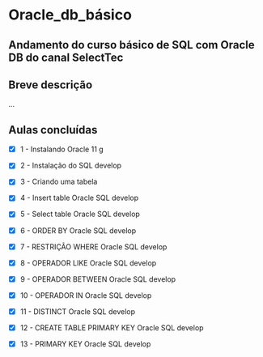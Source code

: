 # Oracle_db_básico


## Andamento do curso básico de SQL com Oracle DB do canal SelectTec

## Breve descrição
...



## Aulas concluídas
- [X] 1 - Instalando Oracle 11 g
- [X] 2 - Instalação do SQL develop
- [X] 3 - Criando uma tabela
- [x] 4 - Insert table Oracle SQL develop
- [X] 5 - Select table Oracle SQL develop
- [X] 6 - ORDER BY Oracle SQL develop
- [X] 7 - RESTRIÇÃO WHERE Oracle SQL develop
- [X] 8 - OPERADOR LIKE Oracle SQL develop
- [X] 9 - OPERADOR BETWEEN Oracle SQL develop
- [X] 10 - OPERADOR IN Oracle SQL develop
- [X] 11 - DISTINCT Oracle SQL develop
- [X] 12 - CREATE TABLE PRIMARY KEY Oracle SQL develop
- [X] 13 - PRIMARY KEY Oracle SQL develop

